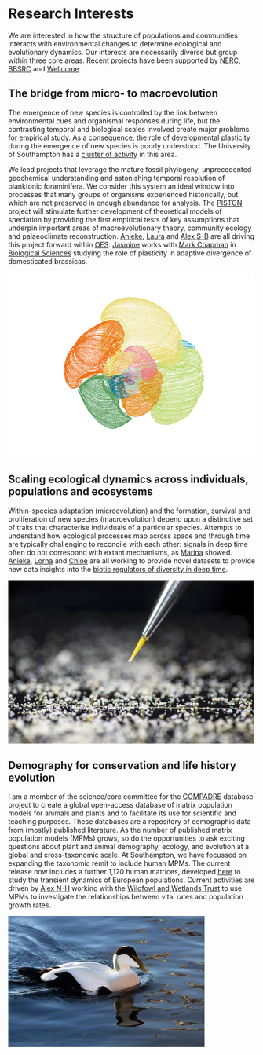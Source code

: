 # Research Interests
We are interested in how the structure of populations and communities interacts with environmental changes to determine ecological and evolutionary dynamics. Our interests are necessarily diverse but group within three core areas. Recent projects have been supported by [NERC](https://nerc.ukri.org/), [BBSRC](https://bbsrc.ukri.org/) and [Wellcome](https://wellcome.org/).

## The bridge from micro- to macroevolution 
The emergence of new species is controlled by the link between environmental cues and organismal responses during life, but the contrasting temporal and biological scales involved create major problems for empirical study. As a consequence, the role of developmental plasticity during the emergence of new species is poorly understood. The University of Southampton has a [cluster of activity](https://www.southampton.ac.uk/life-sciences/living-systems/evolution/index.page#related_projects) in this area. 

We lead projects that leverage the mature fossil phylogeny, unprecedented geochemical understanding and astonishing temporal resolution of planktonic foraminifera. We consider this system an ideal window into processes that many groups of organisms experienced historically, but which are not preserved in enough abundance for analysis. The [PISTON](https://www.southampton.ac.uk/oes/research/projects/piston-does-developmental-plasticity-influence-speciation.page) project will stimulate further development of theoretical models of speciation by providing the first empirical tests of key assumptions that underpin important areas of macroevolutionary theory, community ecology and palaeoclimate reconstruction. [Anieke](https://www.southampton.ac.uk/oes/about/staff/jfab1c17.page), [Laura](https://www.southampton.ac.uk/oes/postgraduate/research_students/lem1r18.page) and [Alex S-B](https://www.southampton.ac.uk/oes/about/staff/cjsb1c17.page) are all driving this project forward within [OES](https://www.southampton.ac.uk/oes/research/index.page). [Jasmine](https://www.southampton.ac.uk/biosci/about/staff/jms1r19.page) works with [Mark Chapman](https://www.southampton.ac.uk/biosci/about/staff/mc1c12.page) in [Biological Sciences](https://www.southampton.ac.uk/biosci/index.page?) studying the role of plasticity in adaptive divergence of domesticated brassicas.

![A computer vision reconstructed foraminifer](/images/chamber_contours_all_500.png)

## Scaling ecological dynamics across individuals, populations and ecosystems
Within-species adaptation (microevolution) and the formation, survival and proliferation of new species (macroevolution) depend upon a distinctive set of traits that characterise individuals of a particular species. Attempts to understand how ecological processes map across space and through time are typically challenging to reconcile with each other: signals in deep time often do not correspond with extant mechanisms, as [Marina](https://onlinelibrary.wiley.com/doi/full/10.1111/geb.13000) showed. [Anieke](https://www.southampton.ac.uk/oes/about/staff/jfab1c17.page), [Lorna](https://www.southampton.ac.uk/oes/postgraduate/research_students/lk2u16.page) and [Chloe](https://www.southampton.ac.uk/oes/postgraduate/research_students/clct1n19.page) are all working to provide novel datasets to provide new data insights into the [biotic regulators of diversity in deep time](http://dx.doi.org/10.1098/rstb.2015.0216).

![A single planktonic foraminifer](/images/1JB7741_th500.jpg)

## Demography for conservation and life history evolution
I am a member of the science/core committee for the [COMPADRE](https://compadre-db.org/) database project to create a global open-access database of matrix population models for  animals and plants and to facilitate its use for scientific and teaching purposes. These databases are a repository of demographic data from (mostly) published literature. As the number of published matrix population models (MPMs) grows, so do the opportunities to ask exciting questions about plant and animal demography, ecology, and evolution at a global and cross-taxonomic scale. At Southampton, we have focussed on expanding the taxonomic remit to include human MPMs. The current release now includes a further 1,120 human matrices, developed [here](https://link.springer.com/article/10.1007/s10144-018-0620-y) to study the transient dynamics of European populations. Current activities are driven by [Alex N-H](https://www.southampton.ac.uk/oes/postgraduate/research_students/anh1n18.page) working with the [Wildfowl and Wetlands Trust](https://www.wwt.org.uk/) to use MPMs to investigate the relationships between vital rates and population growth rates.

![A male common eider © Greg Schechter (CC BY 2.0)](/images/maleeider.jpg)
